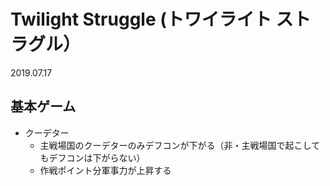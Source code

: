 # Twilight Struggle (トワイライト ストラグル）
2019.07.17 

## 基本ゲーム
* クーデター
    * 主戦場国のクーデターのみデフコンが下がる（非・主戦場国で起こしてもデフコンは下がらない）
    * 作戦ポイント分軍事力が上昇する

    
    
    
    
    
